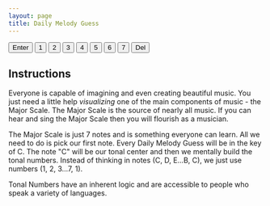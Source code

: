 ```yaml
---
layout: page
title: Daily Melody Guess
---
```


<div id="board-container">
    <div id="board"></div>
</div>

<div id="keyboard-container">    
    <div class="keyboard-row">
    <button data-key="enter" class="wide-button">Enter</button>
    <button data-key="1">1</button>
    <button data-key="2">2</button>
    <button data-key="3">3</button>
    <button data-key="4">4</button>
    <button data-key="5">5</button>
    <button data-key="6">6</button>
    <button data-key="7">7</button>
    <button data-key="del" class="wide-button">Del</button>
    </div>
</div>


<script type="text/javascript">
    document.addEventListener("DOMContentLoaded", () => {

      $('body').bind('keydown', function(e) {
        const key = e.keyCode;
        if (key == '13') {
          console.log('hit enter');
          handleSubmitWord();
        } else {
          const c = String.fromCharCode(key);
          if (c == '1' || c == '2' || c == '3' || c == '4' || c == '5' || c == '6' || c == '7') {
            console.log(c);
            updateGuessedWords(String.fromCharCode(e.keyCode));
          }
        }
        
        
        });

      createSquares();

      let guessedWords = [[]];
      let availableSpace = 1;

      let word = '22321';
      let guessedWordCount = 0;

      const keys = document.querySelectorAll(".keyboard-row button");

      function getCurrentWordArr() {
        const numberOfGuessedWords = guessedWords.length;
        return guessedWords[numberOfGuessedWords - 1];
      }

      function updateGuessedWords(letter) {
        const currentWordArr = getCurrentWordArr();

        if (currentWordArr && currentWordArr.length < 5) {
          currentWordArr.push(letter);

          const availableSpaceEl = document.getElementById(String(availableSpace));

          availableSpace = availableSpace + 1;
          availableSpaceEl.textContent = letter;
        }
      }

      function getTileColor(letter, index) {
        const isCorrectLetter = word.includes(letter);

        if (!isCorrectLetter) {
          return "rgb(58, 58, 60)";
        }

        const letterInThatPosition = word.charAt(index);
        const isCorrectPosition = letter === letterInThatPosition;

        if (isCorrectPosition) {
          return "rgb(83, 141, 78)";
        }

        return "rgb(181, 159, 59)";
      }

      function handleSubmitWord() {
        const currentWordArr = getCurrentWordArr();
        if (currentWordArr.length !== 5) {
          window.alert("Word must be 5 letters");
          return;
        }

        const currentWord = currentWordArr.join("");

        const firstLetterId = guessedWordCount * 5 + 1;
            const interval = 200;
            currentWordArr.forEach((letter, index) => {
              setTimeout(() => {
                const tileColor = getTileColor(letter, index);

                const letterId = firstLetterId + index;
                const letterEl = document.getElementById(letterId);
                letterEl.classList.add("animate__flipInX");
                letterEl.style = `background-color:${tileColor};border-color:${tileColor}`;
              }, interval * index);
            });

            guessedWordCount += 1;

            if (currentWord === word) {
              $('body').unbind('keydown');
              $('#keyboard-container').remove();
              window.alert("Congratulations!");
            }

            if (guessedWords.length === 6) {
              window.alert(`Sorry, you have no more guesses! The word is ${word}.`);
            }

            guessedWords.push([]);
      }

      function createSquares() {
        const gameBoard = document.getElementById("board");

        for (let index = 0; index < 30; index++) {
          let square = document.createElement("div");
          square.classList.add("square");
          square.classList.add("animate__animated");
          square.setAttribute("id", index + 1);
          
          gameBoard.appendChild(square);
        }
      }

      function handleDeleteLetter() {
        const currentWordArr = getCurrentWordArr();
        const removedLetter = currentWordArr.pop();

        guessedWords[guessedWords.length - 1] = currentWordArr;

        const lastLetterEl = document.getElementById(String(availableSpace - 1));

        lastLetterEl.textContent = "";
        availableSpace = availableSpace - 1;
      }

      for (let i = 0; i < keys.length; i++) {
        keys[i].onclick = ({ target }) => {
          const letter = target.getAttribute("data-key");
          console.log(letter);

          if (letter === "enter") {
            handleSubmitWord();
            return;
          }

          if (letter === "del") {
            handleDeleteLetter();
            return;
          }

          updateGuessedWords(letter);
        };
      }
});
</script>

## Instructions

Everyone is capable of imagining and even creating beautiful music. You just need a little help *visualizing* one of the main components of music - the Major Scale. The Major Scale is the source of nearly all music. If you can hear and sing the Major Scale then you will flourish as a musician. 

The Major Scale is just 7 notes and is something everyone can learn. All we need to do is pick our first note. Every Daily Melody Guess will be in the key of C. The note "C" will be our tonal center and then we mentally build the tonal numbers. Instead of thinking in notes (C, D, E...B, C), we just use numbers (1, 2, 3...7, 1).

Tonal Numbers have an inherent logic and are accessible to people who speak a variety of languages. 